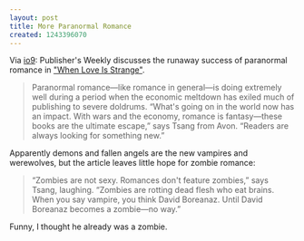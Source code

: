```yaml
---
layout: post
title: More Paranormal Romance
created: 1243396070
---
```

Via [io9](http://io9.com/5270821/people-are-falling-in-love-with-paranormal-romance): Publisher's Weekly discusses the runaway success of paranormal romance in ["When Love Is Strange"](http://www.publishersweekly.com/article/CA6660125.html).

> Paranormal romance—like romance in general—is doing extremely well during a period when the economic meltdown has exiled much of publishing to severe doldrums. “What's going on in the world now has an impact. With wars and the economy, romance is fantasy—these books are the ultimate escape,” says Tsang from Avon. “Readers are always looking for something new.”

Apparently demons and fallen angels are the new vampires and werewolves, but the article leaves little hope for zombie romance:

> “Zombies are not sexy. Romances don't feature zombies,” says Tsang, laughing. “Zombies are rotting dead flesh who eat brains. When you say vampire, you think David Boreanaz. Until David Boreanaz becomes a zombie—no way.”

Funny, I thought he already was a zombie.
